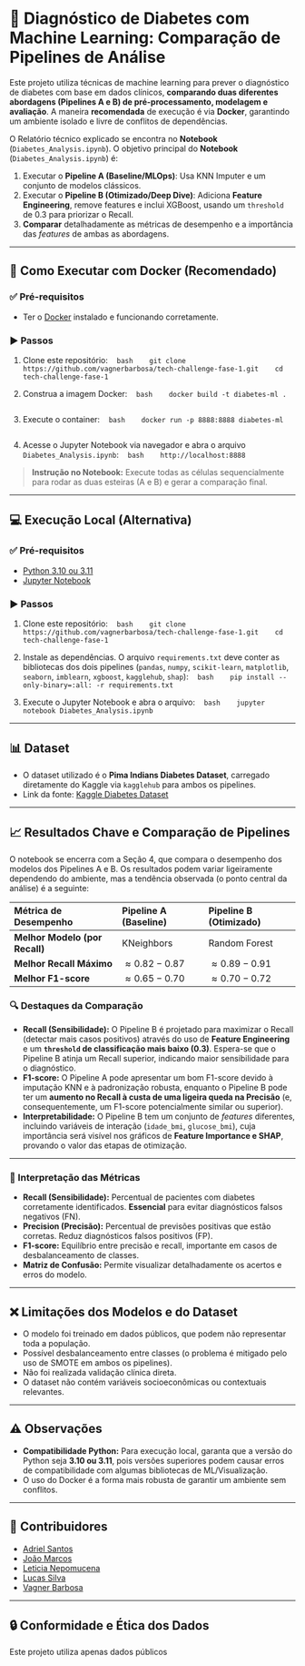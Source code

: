 # 🧪 Diagnóstico de Diabetes com Machine Learning: Comparação de Pipelines de Análise

Este projeto utiliza técnicas de machine learning para prever o diagnóstico de diabetes com base em dados clínicos, **comparando duas diferentes abordagens (Pipelines A e B) de pré-processamento, modelagem e avaliação**. A maneira **recomendada** de execução é via **Docker**, garantindo um ambiente isolado e livre de conflitos de dependências.

O Relatório técnico explicado se encontra no **Notebook** (`Diabetes_Analysis.ipynb`). 
O objetivo principal do **Notebook** (`Diabetes_Analysis.ipynb`) é:
1.  Executar o **Pipeline A (Baseline/MLOps)**: Usa KNN Imputer e um conjunto de modelos clássicos.
2.  Executar o **Pipeline B (Otimizado/Deep Dive)**: Adiciona **Feature Engineering**, remove features e inclui XGBoost, usando um `threshold` de 0.3 para priorizar o Recall.
3.  **Comparar** detalhadamente as métricas de desempenho e a importância das *features* de ambas as abordagens.

---

## 🚀 Como Executar com Docker (Recomendado)

### ✅ Pré-requisitos

- Ter o [Docker](https://docs.docker.com/engine/install/) instalado e funcionando corretamente.

### ▶️ Passos

1. Clone este repositório:
   ```bash
   git clone https://github.com/vagnerbarbosa/tech-challenge-fase-1.git
   cd tech-challenge-fase-1
   ```

2. Construa a imagem Docker:
   ```bash
   docker build -t diabetes-ml .
   ```

3. Execute o container:
   ```bash
   docker run -p 8888:8888 diabetes-ml
   ```

4. Acesse o Jupyter Notebook via navegador e abra o arquivo `Diabetes_Analysis.ipynb`:
   ```bash
   http://localhost:8888
   ```
> **Instrução no Notebook:** Execute todas as células sequencialmente para rodar as duas esteiras (A e B) e gerar a comparação final.

---

## 💻 Execução Local (Alternativa)

### ✅ Pré-requisitos

- [Python 3.10 ou 3.11](https://www.python.org/downloads/)
- [Jupyter Notebook](https://jupyter.org/install)

### ▶️ Passos

1. Clone este repositório:
   ```bash
   git clone https://github.com/vagnerbarbosa/tech-challenge-fase-1.git
   cd tech-challenge-fase-1
   ```

2. Instale as dependências. O arquivo `requirements.txt` deve conter as bibliotecas dos dois pipelines (`pandas`, `numpy`, `scikit-learn`, `matplotlib`, `seaborn`, `imblearn`, `xgboost`, `kagglehub`, `shap`):
   ```bash
   pip install --only-binary=:all: -r requirements.txt
   ```

3. Execute o Jupyter Notebook e abra o arquivo:
   ```bash
   jupyter notebook Diabetes_Analysis.ipynb
   ```

---

## 📊 Dataset

- O dataset utilizado é o **Pima Indians Diabetes Dataset**, carregado diretamente do Kaggle via `kagglehub` para ambos os pipelines.
- Link da fonte: [Kaggle Diabetes Dataset](https://www.kaggle.com/datasets/mathchi/diabetes-data-set/data)

---

## 📈 Resultados Chave e Comparação de Pipelines

O notebook se encerra com a Seção 4, que compara o desempenho dos modelos dos Pipelines A e B. Os resultados podem variar ligeiramente dependendo do ambiente, mas a tendência observada (o ponto central da análise) é a seguinte:

| Métrica de Desempenho | Pipeline A (Baseline) | Pipeline B (Otimizado) |
| :--- | :--- | :--- |
| **Melhor Modelo (por Recall)** | KNeighbors  | Random Forest |
| **Melhor Recall Máximo** | $\approx 0.82 - 0.87$ | $\approx 0.89 - 0.91$ |
| **Melhor F1-score** | $\approx 0.65 - 0.70$ | $\approx 0.70 - 0.72$ |

### 🔍 Destaques da Comparação

- **Recall (Sensibilidade):** O Pipeline B é projetado para maximizar o Recall (detectar mais casos positivos) através do uso de **Feature Engineering** e um **`threshold` de classificação mais baixo (0.3)**. Espera-se que o Pipeline B atinja um Recall superior, indicando maior sensibilidade para o diagnóstico.
- **F1-score:** O Pipeline A pode apresentar um bom F1-score devido à imputação KNN e à padronização robusta, enquanto o Pipeline B pode ter um **aumento no Recall à custa de uma ligeira queda na Precisão** (e, consequentemente, um F1-score potencialmente similar ou superior).
- **Interpretabilidade:** O Pipeline B tem um conjunto de *features* diferentes, incluindo variáveis de interação (`idade_bmi`, `glucose_bmi`), cuja importância será visível nos gráficos de **Feature Importance e SHAP**, provando o valor das etapas de otimização.

---

### 🧮 Interpretação das Métricas

- **Recall (Sensibilidade):** Percentual de pacientes com diabetes corretamente identificados. **Essencial** para evitar diagnósticos falsos negativos (FN).
- **Precision (Precisão):** Percentual de previsões positivas que estão corretas. Reduz diagnósticos falsos positivos (FP).
- **F1-score:** Equilíbrio entre precisão e recall, importante em casos de desbalanceamento de classes.
- **Matriz de Confusão:** Permite visualizar detalhadamente os acertos e erros do modelo.

---

## ❌ Limitações dos Modelos e do Dataset
- O modelo foi treinado em dados públicos, que podem não representar toda a população.
- Possível desbalanceamento entre classes (o problema é mitigado pelo uso de SMOTE em ambos os pipelines).
- Não foi realizada validação clínica direta.
- O dataset não contém variáveis socioeconômicas ou contextuais relevantes.

---

## ⚠️ Observações

- **Compatibilidade Python:** Para execução local, garanta que a versão do Python seja **3.10 ou 3.11**, pois versões superiores podem causar erros de compatibilidade com algumas bibliotecas de ML/Visualização.
- O uso do Docker é a forma mais robusta de garantir um ambiente sem conflitos.

---

## 👯 Contribuidores

- [Adriel Santos](https://github.com/AdrielCandido)
- [João Marcos](https://github.com/github)
- [Leticia Nepomucena](https://github.com/LeticiaNepomucena)
- [Lucas Silva](https://github.com/lucfsilva)
- [Vagner Barbosa](https://github.com/vagnerbarbosa)

---

## 🔒 Conformidade e Ética dos Dados
Este projeto utiliza apenas dados públicos
